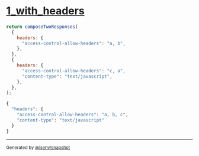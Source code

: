 # [1_with_headers](../../response_composition.test.mjs#L16)

```js
return composeTwoResponses(
  {
    headers: {
      "access-control-allow-headers": "a, b",
    },
  },
  {
    headers: {
      "access-control-allow-headers": "c, a",
      "content-type": "text/javascript",
    },
  },
);
```

```js
{
  "headers": {
    "access-control-allow-headers": "a, b, c",
    "content-type": "text/javascript"
  }
}
```

---

<sub>
  Generated by <a href="https://github.com/jsenv/core/tree/main/packages/independent/snapshot">@jsenv/snapshot</a>
</sub>
